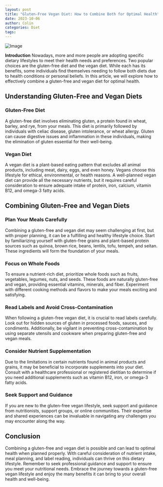 ```yaml
---
layout: post
title: "Gluten-Free Vegan Diet: How to Combine Both for Optimal Health"
date: 2023-10-06
author: Colin
categories: Diet
tags: 
---
```


![Image](https://source.unsplash.com/1600x900/?vegan,gluten-free)

**Introduction**
Nowadays, more and more people are adopting specific dietary lifestyles to meet their health needs and preferences. Two popular choices are the gluten-free diet and the vegan diet. While each has its benefits, some individuals find themselves needing to follow both diets due to health conditions or personal beliefs. In this article, we will explore how to effectively combine a gluten-free and vegan diet for optimal health.

## Understanding Gluten-Free and Vegan Diets

### Gluten-Free Diet
A gluten-free diet involves eliminating gluten, a protein found in wheat, barley, and rye, from your meals. This diet is primarily followed by individuals with celiac disease, gluten intolerance, or wheat allergy. Gluten can cause digestive issues and inflammation in these individuals, making the elimination of gluten essential for their well-being.

### Vegan Diet
A vegan diet is a plant-based eating pattern that excludes all animal products, including meat, dairy, eggs, and even honey. Vegans choose this lifestyle for ethical, environmental, or health reasons. A well-planned vegan diet can provide all the necessary nutrients, but it requires careful consideration to ensure adequate intake of protein, iron, calcium, vitamin B12, and omega-3 fatty acids.

## Combining Gluten-Free and Vegan Diets

### Plan Your Meals Carefully
Combining a gluten-free and vegan diet may seem challenging at first, but with proper planning, it can be a fulfilling and healthy lifestyle choice. Start by familiarizing yourself with gluten-free grains and plant-based protein sources such as quinoa, brown rice, beans, lentils, tofu, tempeh, and seitan. These ingredients will form the foundation of your meals.

### Focus on Whole Foods
To ensure a nutrient-rich diet, prioritize whole foods such as fruits, vegetables, legumes, nuts, and seeds. These foods are naturally gluten-free and vegan, providing essential vitamins, minerals, and fiber. Experiment with different cooking methods and flavors to make your meals exciting and satisfying.

### Read Labels and Avoid Cross-Contamination
When following a gluten-free vegan diet, it is crucial to read labels carefully. Look out for hidden sources of gluten in processed foods, sauces, and condiments. Additionally, be vigilant in preventing cross-contamination by using separate utensils and cookware when preparing gluten-free and vegan meals.

### Consider Nutrient Supplementation
Due to the limitations in certain nutrients found in animal products and grains, it may be beneficial to incorporate supplements into your diet. Consult with a healthcare professional or registered dietitian to determine if you need additional supplements such as vitamin B12, iron, or omega-3 fatty acids.

### Seek Support and Guidance
If you are new to the gluten-free vegan lifestyle, seek support and guidance from nutritionists, support groups, or online communities. Their expertise and shared experiences can be invaluable in navigating any challenges you may encounter along the way.

## Conclusion

Combining a gluten-free and vegan diet is possible and can lead to optimal health when planned properly. With careful consideration of nutrient intake, meal planning, and label reading, individuals can thrive on this dietary lifestyle. Remember to seek professional guidance and support to ensure you meet your nutritional needs. Embrace the journey towards a gluten-free vegan lifestyle and enjoy the many benefits it can bring to your overall health and well-being.